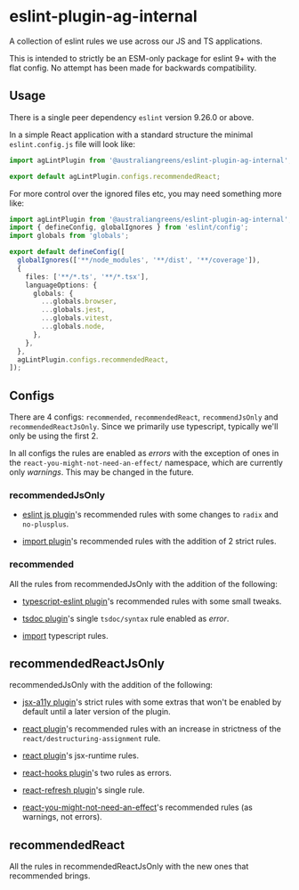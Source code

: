 # eslint-plugin-ag-internal

A collection of eslint rules we use across our JS and TS applications.

This is intended to strictly be an ESM-only package for eslint 9+ with the flat
config. No attempt has been made for backwards compatibility.

## Usage

There is a single peer dependency `eslint` version 9.26.0 or above.

In a simple React application with a standard structure the minimal
`eslint.config.js` file will look like:

```ts
import agLintPlugin from '@australiangreens/eslint-plugin-ag-internal';

export default agLintPlugin.configs.recommendedReact;
```

For more control over the ignored files etc, you may need something more like:

```ts
import agLintPlugin from '@australiangreens/eslint-plugin-ag-internal';
import { defineConfig, globalIgnores } from 'eslint/config';
import globals from 'globals';

export default defineConfig([
  globalIgnores(['**/node_modules', '**/dist', '**/coverage']),
  {
    files: ['**/*.ts', '**/*.tsx'],
    languageOptions: {
      globals: {
        ...globals.browser,
        ...globals.jest,
        ...globals.vitest,
        ...globals.node,
      },
    },
  },
  agLintPlugin.configs.recommendedReact,
]);
```

## Configs

There are 4 configs: `recommended`, `recommendedReact`, `recommendJsOnly` and
`recommendedReactJsOnly`. Since we primarily use typescript, typically we'll
only be using the first 2.

In all configs the rules are enabled as _errors_ with the exception of ones in
the `react-you-might-not-need-an-effect/` namespace, which are currently only
_warnings_. This may be changed in the future.

### recommendedJsOnly

-   [eslint js plugin](https://www.npmjs.com/package/@eslint/js)'s recommended
    rules with some changes to `radix` and `no-plusplus`.

-   [import plugin](https://www.npmjs.com/package/eslint-plugin-import-esm)'s
    recommended rules with the addition of 2 strict rules.

### recommended

All the rules from recommendedJsOnly with the addition of the following:

-   [typescript-eslint plugin](https://www.npmjs.com/package/@typescript-eslint/eslint-plugin)'s
    recommended rules with some small tweaks.

-   [tsdoc plugin](https://www.npmjs.com/package/eslint-plugin-tsdoc)'s single
    `tsdoc/syntax` rule enabled as _error_.

-   [import](https://www.npmjs.com/package/eslint-plugin-import-esm)
    typescript rules.

## recommendedReactJsOnly

recommendedJsOnly with the addition of the following:

-   [jsx-a11y plugin](https://www.npmjs.com/package/@types/eslint-plugin-jsx-a11y)'s
    strict rules with some extras that won't be enabled by default until a
    later version of the plugin.

-   [react plugin](https://www.npmjs.com/package/eslint-plugin-react)'s
    recommended rules with an increase in strictness of the
    `react/destructuring-assignment` rule.

-   [react plugin](https://www.npmjs.com/package/eslint-plugin-react)'s
    jsx-runtime rules.

-   [react-hooks plugin](https://www.npmjs.com/package/eslint-plugin-react-hooks)'s
    two rules as errors.

-   [react-refresh plugin](https://www.npmjs.com/package/eslint-plugin-react-refresh)'s
    single rule.

-   [react-you-might-not-need-an-effect](https://www.npmjs.com/package/eslint-plugin-react-you-might-not-need-an-effect)'s
    recommended rules (as warnings, not errors).

## recommendedReact

All the rules in recommendedReactJsOnly with the new ones that recommended
brings.
